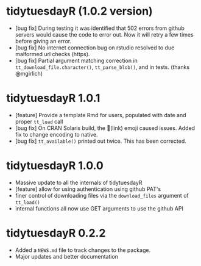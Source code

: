 # tidytuesdayR (1.0.2 version)

* [bug fix] During testing it was identified that 502 errors from github servers would cause the code to error out. Now it will retry a few times before giving an error.
* [bug fix] No internet connection bug on rstudio resolved to due malformed url checks (https).
* [bug fix] Partial argument matching correction in `tt_download_file.character()`, `tt_parse_blob()`, and in tests. (thanks @mgirlich)

# tidytuesdayR 1.0.1

* [feature] Provide a template Rmd for users, populated with date and proper `tt_load` call
* [bug fix] On CRAN Solaris build, the :link:(link) emoji caused issues. Added fix to change encoding to native.
* [bug fix] `tt_available()` printed out twice. This has been corrected.

# tidytuesdayR 1.0.0

* Massive update to all the internals of tidytuesdayR
* [feature] allow for using authentication using github PAT's
* finer control of downloading files via the `download_files` argument of `tt_load()`
* internal functions all now use GET arguments to use the github API

# tidytuesdayR 0.2.2

* Added a `NEWS.md` file to track changes to the package.
* Major updates and better documentation
